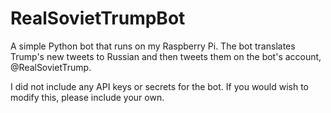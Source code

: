 # RealSovietTrumpBot
A simple Python bot that runs on my Raspberry Pi. The bot translates Trump's new tweets to Russian and then tweets them on the bot's account, @RealSovietTrump.

I did not include any API keys or secrets for the bot. If you would wish to modify this, please include your own.
